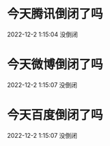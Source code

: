 # 今天腾讯倒闭了吗

2022-12-2 1:15:04 没倒闭

# 今天微博倒闭了吗

2022-12-2 1:15:07 没倒闭

# 今天百度倒闭了吗

2022-12-2 1:15:07 没倒闭

